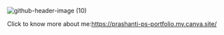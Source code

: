 ![github-header-image (10)](https://github.com/prashanti-ps/prashanti-ps/assets/78148121/ac154cc0-35ec-4e99-b195-6435b45565a8)

Click to know more about me:https://prashanti-ps-portfolio.my.canva.site/
